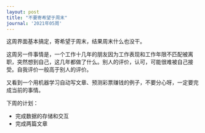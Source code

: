 ```yaml
---
layout: post
title: "不要寄希望于周末"
journal: '2021年05周'
---
```


这周界面基本搞定，寄希望于周末，结果周末什么也没干。

这周另一件事情是，一个工作十几年的朋友因为工作表现和工作年限不匹配被离职，突然想到自己，这几年都做了什么。别人的评价，认可，可能很难被自己接受。自我评价一般高于别人的评价。

又看到一个用机器学习自动写文章、预测彩票赚钱的例子，不要分心呀，一定要完成当前的事情。

下周的计划：
- 完成数据的存储和交互
- 完成两篇文章
